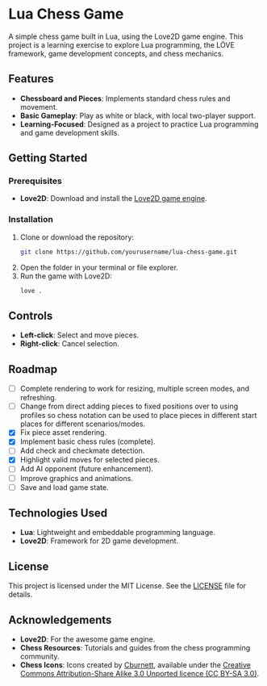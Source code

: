 # Lua Chess Game

A simple chess game built in Lua, using the Love2D game engine. This project is a learning exercise to explore Lua programming, the LÖVE framework, game development concepts, and chess mechanics.

## Features

- **Chessboard and Pieces**: Implements standard chess rules and movement.
- **Basic Gameplay**: Play as white or black, with local two-player support.
- **Learning-Focused**: Designed as a project to practice Lua programming and game development skills.

## Getting Started

### Prerequisites

- **Love2D**: Download and install the [Love2D game engine](https://love2d.org/).

### Installation

1. Clone or download the repository:
   ```bash
   git clone https://github.com/yourusername/lua-chess-game.git
   ```
2. Open the folder in your terminal or file explorer.
3. Run the game with Love2D:
   ```bash
   love .
   ```

## Controls

- **Left-click**: Select and move pieces.
- **Right-click**: Cancel selection.

## Roadmap

- [ ] Complete rendering to work for resizing, multiple screen modes, and refreshing.
- [ ] Change from direct adding pieces to fixed positions over to using profiles so chess notation can be used to place pieces in different start places for different scenarios/modes.
- [X] Fix piece asset rendering.
- [X] Implement basic chess rules (complete).
- [ ] Add check and checkmate detection.
- [X] Highlight valid moves for selected pieces.
- [ ] Add AI opponent (future enhancement).
- [ ] Improve graphics and animations.
- [ ] Save and load game state.

## Technologies Used

- **Lua**: Lightweight and embeddable programming language.
- **Love2D**: Framework for 2D game development.

## License

This project is licensed under the MIT License. See the [LICENSE](LICENSE) file for details.

## Acknowledgements

- **Love2D**: For the awesome game engine.
- **Chess Resources**: Tutorials and guides from the chess programming community.
- **Chess Icons**: Icons created by [Cburnett](https://commons.wikimedia.org/wiki/User:Cburnett), available under the [Creative Commons Attribution-Share Alike 3.0 Unported licence (CC BY-SA 3.0)](https://creativecommons.org/licenses/by-sa/3.0/).
